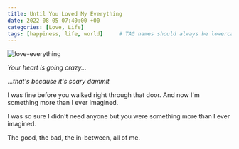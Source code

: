 ```yaml
---
title: Until You Loved My Everything
date: 2022-08-05 07:40:00 +00
categories: [Love, Life]
tags: [happiness, life, world]     # TAG names should always be lowercase
---
```

![love-everything](/assets/img/love-everything.jpg)

_Your heart is going crazy..._

..._that's because it's scary dammit_


I was fine before you walked right through that door. And now I'm something more than I ever imagined.

I was so sure I didn't need anyone but you were something more than I ever imagined.

The good, the bad, the in-between, all of me.
